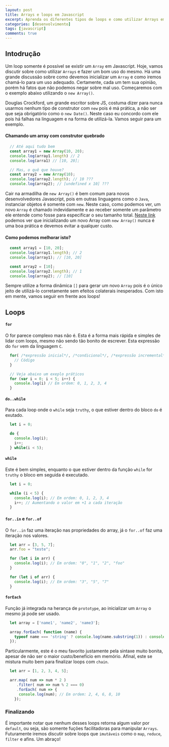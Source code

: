 ```yaml
---
layout: post
title: Arrays e loops em Javascript
excerpt: Aprenda os diferentes tipos de loops e como utilizar Arrays em JS.
categories: [desenvolvimento]
tags: [javascript]
comments: true
---
```


## Intodrução

Um loop somente é possível se existir um `Array` em Javascript. Hoje, vamos discutir sobre como utilizar `Arrays` e fazer um bom uso do mesmo. Há uma grande discussão sobre como devemos inicializar um `Array` e como iremos chamá-lo para um uso adequado. Certamente, cada um tem sua opinião, porém há fatos que não podemos negar sobre mal uso. Começaremos com o exemplo abaixo utilizando o `new Array()`.

Douglas Crockford, um grande escritor sobre JS, costuma dizer para nunca usarmos nenhum tipo de construtor com `new` pois é má prática, a não ser que seja obrigatório como o `new Date()`. Neste caso eu concordo com ele pois há falhas na linguagem e na forma de utilizá-la. Vamos seguir para um exemplo.

#### Chamando um array com construtor quebrado

```javascript
  // Até aqui tudo bem
  const array1 = new Array(10, 20);
  console.log(array1.length) // 2
  console.log(arra1) // [10, 20];

  // Mas, o quê que houve?
  const array2 = new Array(10);
  console.log(array2.length); // 10 ???
  console.log(array2); // [undefined x 10] ???
```

Cair na armadilha de `new Array()` é bem comum para novos desenvolvedores Javascript, pois em outras linguagens como o `Java`, instanciar objetos é somente com `new`. Neste caso, como podemos ver, um novo `Array` é chamado indevidamente e ao receber somente um parâmetro ele entende como fosse para especificar o seu tamanho total. [Neste link](http://stackoverflow.com/questions/29260212/why-is-using-new-to-create-a-javascript-array-considered-bad/29260262#29260262) podemos ver que inicializando um novo Array com `new Array()` nunca é uma boa prática e devemos evitar a qualquer custo.

#### Como podemos melhorar isto?

```javascript
  const array1 = [10, 20];
  console.log(array1.length); // 2
  console.log(array1); // [10, 20]

  const array2 = [10];
  console.log(array2.length); // 1
  console.log(array2); // [10]
```

Sempre utilize a forma dinâmica `[]` para gerar um novo `Array` pois é o único jeito de utilizá-lo corretamente sem efeitos colaterais inesperados. Com isto em mente, vamos seguir em frente aos loops!

## Loops

#### `for`

O for parece complexo mas não é. Esta é a forma mais rápida e simples de lidar com loops, mesmo não sendo tão bonito de escrever. Esta expressão do `for` vem da linguagem `C`.

``` javascript
  for( /*expressão inicial*/, /*condicional*/, /*expressão incremental*/ ) {
    // Código
  }

  // Veja abaixo um exeplo práticos
  for (var i = 0; i < 5; i++) {
    console.log(i) // Em ordem: 0, 1, 2, 3, 4
  }
```

#### `do..while`

Para cada loop onde o `while` seja `truthy`, o que estiver dentro do bloco `do` é exutado.

``` javascript
  let i = 0;

  do {
    console.log(i);
    i++;
  } while(i < 5);
```

#### `while`

Este é bem simples, enquanto o que estiver dentro da função `while` for `truthy` o bloco em seguida é executado.

``` javascript
  let i = 0;

  while (i < 5) {
    console.log(i); // Em ordem: 0, 1, 2, 3, 4
    i++; // Aumentando o valor em +1 a cada iteração
  }
```

#### `for..in` e `for..of`

O `for..in` faz uma iteração nas propriedades do array, já o `for..of` faz uma iteração nos valores.

``` javascript
  let arr = [3, 5, 7];
  arr.foo = "teste";

  for (let i in arr) {
    console.log(i); // Em ordem: "0", "1", "2", "foo"
  }

  for (let i of arr) {
    console.log(i); // Em ordem: "3", "5", "7"
  }
```

#### `forEach`

Função já integrada na herança de `prototype`, ao inicializar um `Array` o mesmo já pode ser usado.

``` javascript
  let array = ['name1', 'name2', 'name3'];

  array.forEach( function (name) {
    typeof name === 'string' ? console.log(name.substring(1)) : console.log('Não é string'); // Em ordem: ['ame1', 'ame2', 'ame3']
  });
```

Particularmente, este é o meu favorito justamente pela sintaxe muito bonita, apesar de não ser o maior custo/benefício em memório. Afinal, este se mistura muito bem para finalizar loops com `chain`.

``` javascript
  let arr = [1, 2, 3, 4, 5];

  arr.map( num => num * 2 )
     .filter( num => num % 2 === 0)
     .forEach( num => {
      console.log(num); // Em ordem: 2, 4, 6, 8, 10
    });
```


### Finalizando

É importante notar que nenhum desses loops retorna algum valor por `default`, ou seja, são somente fuções facilitadoras para manipular `Arrays`. Futuramente iremos discutir sobre loops que `imutáveis` como o `map`, `reduce`, `filter` e afins. Um abraço!
